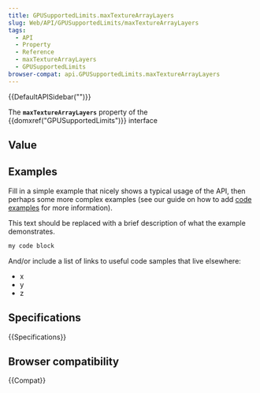 ```yaml
---
title: GPUSupportedLimits.maxTextureArrayLayers
slug: Web/API/GPUSupportedLimits/maxTextureArrayLayers
tags:
  - API
  - Property
  - Reference
  - maxTextureArrayLayers
  - GPUSupportedLimits
browser-compat: api.GPUSupportedLimits.maxTextureArrayLayers
---
```

{{DefaultAPISidebar("")}}

The **`maxTextureArrayLayers`** property of the {{domxref("GPUSupportedLimits")}} interface 

## Value



## Examples

Fill in a simple example that nicely shows a typical usage of the API, then perhaps some more complex examples (see our guide on how to add [code examples](/en-US/docs/MDN/Contribute/Structures/Code_examples) for more information).

This text should be replaced with a brief description of what the example demonstrates.

```js
my code block
```

And/or include a list of links to useful code samples that live elsewhere:

*   x
*   y
*   z

## Specifications

{{Specifications}}

## Browser compatibility

{{Compat}}


